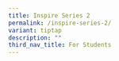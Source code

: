 ```yaml
---
title: Inspire Series 2
permalink: /inspire-series-2/
variant: tiptap
description: ""
third_nav_title: For Students
---
```


